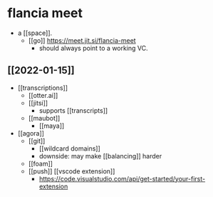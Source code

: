 # flancia meet

- a [[space]].
  - [[go]] https://meet.jit.si/flancia-meet
    - should always point to a working VC.

## [[2022-01-15]]
- [[transcriptions]]
  - [[otter.ai]]
  - [[jitsi]]
    - supports [[transcripts]]
  - [[maubot]]
    - [[maya]]
- [[agora]]
  - [[git]]
    - [[wildcard domains]]
    - downside: may make [[balancing]] harder
  - [[foam]]
  - [[push]] [[vscode extension]]
    - https://code.visualstudio.com/api/get-started/your-first-extension



